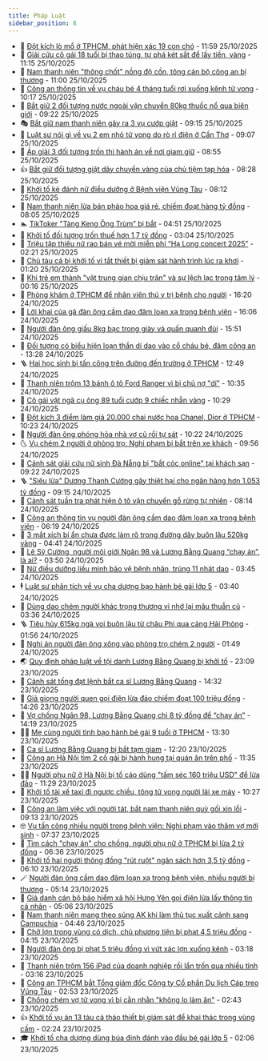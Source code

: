 ```yaml
---
title: Pháp Luật
sidebar_position: 8
---
```


<!-- dantri-phap-luat:START -->
- 🌊 [Đột kích lò mổ ở TPHCM, phát hiện xác 19 con chó](https://dantri.com.vn/phap-luat/dot-kich-lo-mo-o-tphcm-phat-hien-xac-19-con-cho-20251025174934714.htm) - 11:59 25/10/2025
- 🐲 [Giải cứu cô gái 18 tuổi bị thao túng, tự phá két sắt để lấy tiền, vàng](https://dantri.com.vn/phap-luat/giai-cuu-co-gai-18-tuoi-bi-thao-tung-tu-pha-ket-sat-de-lay-tien-vang-20251025180739241.htm) - 11:15 25/10/2025
- 🌁 [Nam thanh niên &quot;thông chốt&quot; nồng độ cồn, tông cán bộ công an bị thương](https://dantri.com.vn/phap-luat/nam-thanh-nien-thong-chot-nong-do-con-tong-can-bo-cong-an-bi-thuong-20251025170846146.htm) - 11:00 25/10/2025
- 🎃 [Công an thông tin về vụ cháu bé 4 tháng tuổi rơi xuống kênh tử vong](https://dantri.com.vn/phap-luat/cong-an-thong-tin-ve-vu-chau-be-4-thang-tuoi-roi-xuong-kenh-tu-vong-20251025164230679.htm) - 10:17 25/10/2025
- 🦅 [Bắt giữ 2 đối tượng nước ngoài vận chuyển 80kg thuốc nổ qua biên giới](https://dantri.com.vn/phap-luat/bat-giu-2-doi-tuong-nuoc-ngoai-van-chuyen-80kg-thuoc-no-qua-bien-gioi-20251025151408062.htm) - 09:22 25/10/2025
- 🎭 [Bắt giữ nam thanh niên gây ra 3 vụ cướp giật](https://dantri.com.vn/phap-luat/bat-giu-nam-thanh-nien-gay-ra-3-vu-cuop-giat-20251025141105133.htm) - 09:15 25/10/2025
- 🤗 [Luật sư nói gì về vụ 2 em nhỏ tử vong do rò rỉ điện ở Cần Thơ](https://dantri.com.vn/phap-luat/luat-su-noi-gi-ve-vu-2-em-nho-tu-vong-do-ro-ri-dien-o-can-tho-20251025151625114.htm) - 09:07 25/10/2025
- 🚀 [Áp giải 3 đối tượng trốn thi hành án về nơi giam giữ](https://dantri.com.vn/phap-luat/ap-giai-3-doi-tuong-tron-thi-hanh-an-ve-noi-giam-giu-20251025152854214.htm) - 08:55 25/10/2025
- 👍 [Bắt giữ đối tượng giật dây chuyền vàng của chủ tiệm tạp hóa](https://dantri.com.vn/phap-luat/bat-giu-doi-tuong-giat-day-chuyen-vang-cua-chu-tiem-tap-hoa-20251025135506552.htm) - 08:28 25/10/2025
- 🧐 [Khởi tố kẻ đánh nữ điều dưỡng ở Bệnh viện Vũng Tàu](https://dantri.com.vn/phap-luat/khoi-to-ke-danh-nu-dieu-duong-o-benh-vien-vung-tau-20251009132540034.htm) - 08:12 25/10/2025
- 🫶 [Nam thanh niên lừa bán pháo hoa giá rẻ, chiếm đoạt hàng tỷ đồng](https://dantri.com.vn/phap-luat/nam-thanh-nien-lua-ban-phao-hoa-gia-re-chiem-doat-hang-ty-dong-20251025141405565.htm) - 08:05 25/10/2025
- 🏊 [TikToker &quot;Tàng Keng Ông Trùm” bị bắt](https://dantri.com.vn/phap-luat/tiktoker-tang-keng-ong-trum-bi-bat-20251025114106412.htm) - 04:51 25/10/2025
- 🌋 [Khởi tố đối tượng trốn thuế hơn 1,7 tỷ đồng](https://dantri.com.vn/phap-luat/khoi-to-doi-tuong-tron-thue-hon-17-ty-dong-20251025094204499.htm) - 03:04 25/10/2025
- 👹 [Triệu tập thiếu nữ rao bán vé mời miễn phí “Hạ Long concert 2025”](https://dantri.com.vn/phap-luat/trieu-tap-thieu-nu-rao-ban-ve-moi-mien-phi-ha-long-concert-2025-20251025084114722.htm) - 02:21 25/10/2025
- 🫣 [Chủ tàu cá bị khởi tố vì tắt thiết bị giám sát hành trình lúc ra khơi](https://dantri.com.vn/phap-luat/chu-tau-ca-bi-khoi-to-vi-tat-thiet-bi-giam-sat-hanh-trinh-luc-ra-khoi-20251025080254650.htm) - 01:20 25/10/2025
- 🎃 [Khi trẻ em thành &quot;vật trung gian chịu trận&quot; và sự lệch lạc trong tâm lý](https://dantri.com.vn/phap-luat/khi-tre-em-thanh-vat-trung-gian-chiu-tran-va-su-lech-lac-trong-tam-ly-20251025004621242.htm) - 00:16 25/10/2025
- 🌝 [Phòng khám ở TPHCM để nhân viên thú y trị bệnh cho người](https://dantri.com.vn/phap-luat/phong-kham-o-tphcm-de-nhan-vien-thu-y-tri-benh-cho-nguoi-20251024230401987.htm) - 16:20 24/10/2025
- 🚀 [Lời khai của gã đàn ông cầm dao đâm loạn xạ trong bệnh viện](https://dantri.com.vn/phap-luat/loi-khai-cua-ga-dan-ong-cam-dao-dam-loan-xa-trong-benh-vien-20251024213602015.htm) - 16:06 24/10/2025
- 🥷 [Người đàn ông giấu 8kg bạc trong giày và quấn quanh đùi](https://dantri.com.vn/phap-luat/nguoi-dan-ong-giau-8kg-bac-trong-giay-va-quan-quanh-dui-20251024215115121.htm) - 15:51 24/10/2025
- 👺 [Đối tượng có biểu hiện loạn thần dí dao vào cổ cháu bé, đâm công an](https://dantri.com.vn/phap-luat/doi-tuong-co-bieu-hien-loan-than-di-dao-vao-co-chau-be-dam-cong-an-20251024192934294.htm) - 13:28 24/10/2025
- 🪜 [Hai học sinh bị tấn công trên đường đến trường ở TPHCM](https://dantri.com.vn/phap-luat/hai-hoc-sinh-bi-tan-cong-tren-duong-den-truong-o-tphcm-20251024191909618.htm) - 12:49 24/10/2025
- 🦄 [Thanh niên trộm 13 bánh ô tô Ford Ranger vì bị chủ nợ &quot;dí&quot;](https://dantri.com.vn/phap-luat/thanh-nien-trom-13-banh-o-to-ford-ranger-vi-bi-chu-no-di-20251024163537582.htm) - 10:35 24/10/2025
- 🦍 [Cô gái vật ngã cụ ông 89 tuổi cướp 9 chiếc nhẫn vàng](https://dantri.com.vn/phap-luat/co-gai-vat-nga-cu-ong-89-tuoi-cuop-9-chiec-nhan-vang-20251024165214320.htm) - 10:29 24/10/2025
- 🌁 [Đột kích 3 điểm làm giả 20.000 chai nước hoa Chanel, Dior ở TPHCM](https://dantri.com.vn/phap-luat/dot-kich-3-diem-lam-gia-20000-chai-nuoc-hoa-chanel-dior-o-tphcm-20251024165104069.htm) - 10:23 24/10/2025
- 💯 [Người đàn ông phóng hỏa nhà vợ cũ rồi tự sát](https://dantri.com.vn/phap-luat/nguoi-dan-ong-phong-hoa-nha-vo-cu-roi-tu-sat-20251024164231231.htm) - 10:22 24/10/2025
- 🌜 [Vụ chém 2 người ở phòng trọ: Nghi phạm bị bắt trên xe khách](https://dantri.com.vn/phap-luat/vu-chem-2-nguoi-o-phong-tro-nghi-pham-bi-bat-tren-xe-khach-20251024163404972.htm) - 09:56 24/10/2025
- 👹 [Cảnh sát giải cứu nữ sinh Đà Nẵng bị &quot;bắt cóc online&quot; tại khách sạn](https://dantri.com.vn/phap-luat/canh-sat-giai-cuu-nu-sinh-da-nang-bi-bat-coc-online-tai-khach-san-20251024150045547.htm) - 09:22 24/10/2025
- 🪜 [&quot;Siêu lừa&quot; Dương Thanh Cường gây thiệt hại cho ngân hàng hơn 1.053 tỷ đồng](https://dantri.com.vn/phap-luat/sieu-lua-duong-thanh-cuong-gay-thiet-hai-cho-ngan-hang-hon-1053-ty-dong-20251024131945955.htm) - 09:15 24/10/2025
- 🦩 [Cảnh sát tuần tra phát hiện ô tô vận chuyển gỗ rừng tự nhiên](https://dantri.com.vn/phap-luat/canh-sat-tuan-tra-phat-hien-o-to-van-chuyen-go-rung-tu-nhien-20251024142216683.htm) - 08:14 24/10/2025
- 💂 [Công an thông tin vụ người đàn ông cầm dao đâm loạn xạ trong bệnh viện](https://dantri.com.vn/phap-luat/cong-an-thong-tin-vu-nguoi-dan-ong-cam-dao-dam-loan-xa-trong-benh-vien-20251024104028306.htm) - 06:19 24/10/2025
- 💃 [3 mắt xích bí ẩn chưa được làm rõ trong đường dây buôn lậu 520kg vàng](https://dantri.com.vn/phap-luat/3-mat-xich-bi-an-chua-duoc-lam-ro-trong-duong-day-buon-lau-520kg-vang-20251024105910903.htm) - 04:41 24/10/2025
- 🧐 [Lê Sỹ Cường, người môi giới Ngân 98 và Lương Bằng Quang “chạy án”, là ai?](https://dantri.com.vn/phap-luat/le-sy-cuong-nguoi-moi-gioi-ngan-98-va-luong-bang-quang-chay-an-la-ai-20251013144456008.htm) - 03:50 24/10/2025
- 🤗 [Nữ điều dưỡng liều mình bảo vệ bệnh nhân, trúng 11 nhát dao](https://dantri.com.vn/phap-luat/nu-dieu-duong-lieu-minh-bao-ve-benh-nhan-trung-11-nhat-dao-20251024100344069.htm) - 03:45 24/10/2025
- 🕴 [Luật sư phân tích về vụ cha dượng bạo hành bé gái lớp 5](https://dantri.com.vn/phap-luat/luat-su-phan-tich-ve-vu-cha-duong-bao-hanh-be-gai-lop-5-20251024092418098.htm) - 03:40 24/10/2025
- 🐎 [Dùng dao chém người khác trọng thương vì nhớ lại mâu thuẫn cũ](https://dantri.com.vn/phap-luat/dung-dao-chem-nguoi-khac-trong-thuong-vi-nho-lai-mau-thuan-cu-20251024095246928.htm) - 03:36 24/10/2025
- 🪜 [Tiêu hủy 615kg ngà voi buôn lậu từ châu Phi qua cảng Hải Phòng](https://dantri.com.vn/phap-luat/tieu-huy-615kg-nga-voi-buon-lau-tu-chau-phi-qua-cang-hai-phong-20251024083752732.htm) - 01:56 24/10/2025
- 🤭 [Nghi án người đàn ông xông vào phòng trọ chém 2 người](https://dantri.com.vn/phap-luat/nghi-an-nguoi-dan-ong-xong-vao-phong-tro-chem-2-nguoi-20251024082416022.htm) - 01:49 24/10/2025
- 🌏 [Quy định pháp luật về tội danh Lương Bằng Quang bị khởi tố](https://dantri.com.vn/phap-luat/quy-dinh-phap-luat-ve-toi-danh-luong-bang-quang-bi-khoi-to-20251023205600124.htm) - 23:09 23/10/2025
- 🎃 [Cảnh sát tống đạt lệnh bắt ca sĩ Lương Bằng Quang](https://dantri.com.vn/phap-luat/canh-sat-tong-dat-lenh-bat-ca-si-luong-bang-quang-20251023210000227.htm) - 14:32 23/10/2025
- 🗽 [Giả giọng người quen gọi điện lừa đảo chiếm đoạt 100 triệu đồng](https://dantri.com.vn/phap-luat/gia-giong-nguoi-quen-goi-dien-lua-dao-chiem-doat-100-trieu-dong-20251023211137115.htm) - 14:26 23/10/2025
- 🌁 [Vợ chồng Ngân 98, Lương Bằng Quang chi 8 tỷ đồng để “chạy án”](https://dantri.com.vn/phap-luat/vo-chong-ngan-98-luong-bang-quang-chi-8-ty-dong-de-chay-an-20251023210032870.htm) - 14:19 23/10/2025
- 🧑‍💻 [Mẹ cùng người tình bạo hành bé gái 9 tuổi ở TPHCM](https://dantri.com.vn/phap-luat/me-cung-nguoi-tinh-bao-hanh-be-gai-9-tuoi-o-tphcm-20251023185646359.htm) - 13:30 23/10/2025
- 🌮 [Ca sĩ Lương Bằng Quang bị bắt tạm giam](https://dantri.com.vn/phap-luat/ca-si-luong-bang-quang-bi-bat-tam-giam-20251018132512860.htm) - 12:20 23/10/2025
- 🤗 [Công an Hà Nội tìm 2 cô gái bị hành hung tại quán ăn trên phố](https://dantri.com.vn/phap-luat/cong-an-ha-noi-tim-2-co-gai-bi-hanh-hung-tai-quan-an-tren-pho-20251023183149323.htm) - 11:35 23/10/2025
- 👨‍🏫 [Người phụ nữ ở Hà Nội bị tố cáo dùng &quot;tấm séc 160 triệu USD&quot; để lừa đảo](https://dantri.com.vn/phap-luat/nguoi-phu-nu-o-ha-noi-bi-to-cao-dung-tam-sec-160-trieu-usd-de-lua-dao-20251023180937120.htm) - 11:29 23/10/2025
- 🎉 [Khởi tố tài xế taxi đi ngược chiều, tông tử vong người lái xe máy](https://dantri.com.vn/phap-luat/khoi-to-tai-xe-taxi-di-nguoc-chieu-tong-tu-vong-nguoi-lai-xe-may-20251023171050979.htm) - 10:27 23/10/2025
- 🤗 [Công an làm việc với người tát, bắt nam thanh niên quỳ gối xin lỗi](https://dantri.com.vn/phap-luat/cong-an-lam-viec-voi-nguoi-tat-bat-nam-thanh-nien-quy-goi-xin-loi-20251023154340439.htm) - 09:13 23/10/2025
- 🤓 [Vụ tấn công nhiều người trong bệnh viện: Nghi phạm vào thăm vợ mới sinh](https://dantri.com.vn/phap-luat/vu-tan-cong-nhieu-nguoi-trong-benh-vien-nghi-pham-vao-tham-vo-moi-sinh-20251023141051441.htm) - 07:37 23/10/2025
- 👹 [Tìm cách &quot;chạy án&quot; cho chồng, người phụ nữ ở TPHCM bị lừa 2 tỷ đồng](https://dantri.com.vn/phap-luat/tim-cach-chay-an-cho-chong-nguoi-phu-nu-o-tphcm-bi-lua-2-ty-dong-20251023112516008.htm) - 06:36 23/10/2025
- 🐘 [Khởi tố hai người thông đồng &quot;rút ruột&quot; ngân sách hơn 3,5 tỷ đồng](https://dantri.com.vn/phap-luat/khoi-to-hai-nguoi-thong-dong-rut-ruot-ngan-sach-hon-35-ty-dong-20251023114658634.htm) - 06:10 23/10/2025
- 🪄 [Người đàn ông cầm dao đâm loạn xạ trong bệnh viện, nhiều người bị thương](https://dantri.com.vn/phap-luat/nguoi-dan-ong-cam-dao-dam-loan-xa-trong-benh-vien-nhieu-nguoi-bi-thuong-20251023115016293.htm) - 05:14 23/10/2025
- 💄 [Giả danh cán bộ bảo hiểm xã hội Hưng Yên gọi điện lừa lấy thông tin cá nhân](https://dantri.com.vn/phap-luat/gia-danh-can-bo-bao-hiem-xa-hoi-hung-yen-goi-dien-lua-lay-thong-tin-ca-nhan-20251023113855320.htm) - 05:06 23/10/2025
- 🐎 [Nam thanh niên mang theo súng AK khi làm thủ tục xuất cảnh sang Campuchia](https://dantri.com.vn/phap-luat/nam-thanh-nien-mang-theo-sung-ak-khi-lam-thu-tuc-xuat-canh-sang-campuchia-20251023102553335.htm) - 04:46 23/10/2025
- 💯 [Chở lợn trong vùng có dịch, chủ phương tiện bị phạt 4,5 triệu đồng](https://dantri.com.vn/phap-luat/cho-lon-trong-vung-co-dich-chu-phuong-tien-bi-phat-45-trieu-dong-20251023104329262.htm) - 04:15 23/10/2025
- 💯 [Người đàn ông bị phạt 5 triệu đồng vì vứt xác lợn xuống kênh](https://dantri.com.vn/phap-luat/nguoi-dan-ong-bi-phat-5-trieu-dong-vi-vut-xac-lon-xuong-kenh-20251023095756308.htm) - 03:18 23/10/2025
- 🌈 [Thanh niên trộm 156 iPad của doanh nghiệp rồi lẩn trốn qua nhiều tỉnh](https://dantri.com.vn/phap-luat/thanh-nien-trom-156-ipad-cua-doanh-nghiep-roi-lan-tron-qua-nhieu-tinh-20251023095148177.htm) - 03:16 23/10/2025
- 🧠 [Công an TPHCM bắt Tổng giám đốc Công ty Cổ phần Du lịch Cáp treo Vũng Tàu](https://dantri.com.vn/phap-luat/cong-an-tphcm-bat-tong-giam-doc-cong-ty-co-phan-du-lich-cap-treo-vung-tau-20251023094613763.htm) - 02:53 23/10/2025
- 🌈 [Chồng chém vợ tử vong vì bị cằn nhằn &quot;không lo làm ăn&quot;](https://dantri.com.vn/phap-luat/chong-chem-vo-tu-vong-vi-bi-can-nhan-khong-lo-lam-an-20251023084324166.htm) - 02:43 23/10/2025
- 👍 [Khởi tố vụ án 13 tàu cá tháo thiết bị giám sát để khai thác trong vùng cấm](https://dantri.com.vn/phap-luat/khoi-to-vu-an-13-tau-ca-thao-thiet-bi-giam-sat-de-khai-thac-trong-vung-cam-20251023084541801.htm) - 02:24 23/10/2025
- 🎓 [Khởi tố cha dượng dùng búa đinh đánh vào đầu bé gái lớp 5](https://dantri.com.vn/phap-luat/khoi-to-cha-duong-dung-bua-dinh-danh-vao-dau-be-gai-lop-5-20251023085354270.htm) - 02:06 23/10/2025<!-- dantri-phap-luat:END -->
